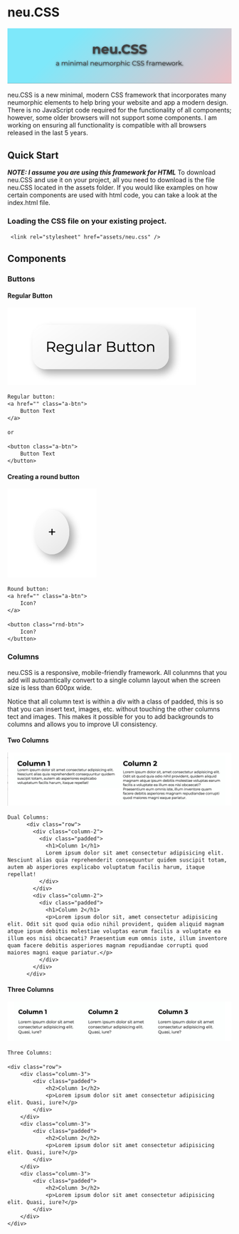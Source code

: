 # neu.CSS

![Banner](assets/readmeImages/banner.png)

neu.CSS is a new minimal, modern CSS framework that incorporates many neumorphic elements to help bring your website and app a modern design. There is no JavaScript code required for the functionality of all components; however, some older browsers will not support some components. I am working on ensuring all functionality is compatible with all browsers released in the last 5 years.

## Quick Start

**_NOTE: I assume you are using this framework for HTML_**
To download neu.CSS and use it on your project, all you need to download is the file neu.CSS located in the assets folder. If you would like examples on how certain components are used with html code, you can take a look at the index.html file.

### Loading the CSS file on your existing project.

```
 <link rel="stylesheet" href="assets/neu.css" />
```

## Components

### Buttons

#### Regular Button

![Example of button](assets/readmeImages/buttonReg.png)

```
Regular button:
<a href="" class="a-btn">
    Button Text
</a>

or

<button class="a-btn">
    Button Text
</button>
```

#### Creating a round button

![Example of round button](assets/readmeImages/buttonRnd.png)

```
Round button:
<a href="" class="a-btn">
    Icon?
</a>

<button class="rnd-btn">
    Icon?
</button>

```

### Columns

neu.CSS is a responsive, mobile-friendly framework. All colunmns that you add will autoamtically convert to a single column layout when the screen size is less than 600px wide.

Notice that all column text is within a div with a class of padded, this is so that you can insert text, images, etc. without touching the other columns tect and images. This makes it possible for you to add backgrounds to columns and allows you to improve UI consistency.

#### Two Columns

![Example of two columns](assets/readmeImages/twoCols.png)

```
Dual Columns:
      <div class="row">
        <div class="column-2">
          <div class="padded">
            <h1>Column 1</h1>
            Lorem ipsum dolor sit amet consectetur adipisicing elit. Nesciunt alias quia reprehenderit consequuntur quidem suscipit totam, autem ab asperiores explicabo voluptatum facilis harum, itaque repellat!
          </div>
        </div>
        <div class="column-2">
          <div class="padded">
            <h1>Column 2</h1>
            <p>Lorem ipsum dolor sit, amet consectetur adipisicing elit. Odit sit quod quia odio nihil provident, quidem aliquid magnam atque ipsum debitis molestiae voluptas earum facilis a voluptate ea illum eos nisi obcaecati? Praesentium eum omnis iste, illum inventore quam facere debitis asperiores magnam repudiandae corrupti quod maiores magni eaque pariatur.</p>
          </div>
        </div>
      </div>
```

#### Three Columns

![Example of two columns](assets/readmeImages/threeCols.png)

```
Three Columns:

<div class="row">
    <div class="column-3">
        <div class="padded">
            <h2>Column 1</h2>
            <p>Lorem ipsum dolor sit amet consectetur adipisicing elit. Quasi, iure?</p>
        </div>
    </div>
    <div class="column-3">
        <div class="padded">
            <h2>Column 2</h2>
            <p>Lorem ipsum dolor sit amet consectetur adipisicing elit. Quasi, iure?</p>
        </div>
    </div>
    <div class="column-3">
        <div class="padded">
            <h2>Column 3</h2>
            <p>Lorem ipsum dolor sit amet consectetur adipisicing elit. Quasi, iure?</p>
        </div>
    </div>
</div>
```
